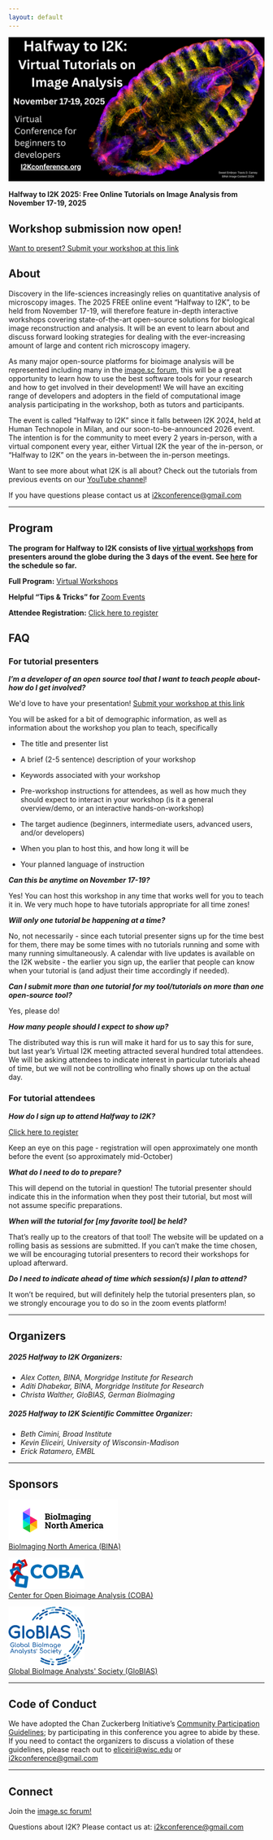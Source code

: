 ```yaml
---
layout: default
---
```


<div style="display:none"><h1> 2025 Virtual "Halfway to I2K"</h1></div>

![Virtual I2K Banner Image](/assets/images/2025HalfwaytoI2KFlyer.png)

**Halfway to I2K 2025: Free Online Tutorials on Image Analysis from November 17-19, 2025**

## Workshop submission now open!

[Want to present? Submit your workshop at this link](https://airtable.com/app2zpB8d82r7Ldtc/shrTcoN4uBYvFcz6X)

<!---## **Registration now open**

FREE Registration is now open for participation in the Virtual I2K 2024 event! [Click here to register](https://tinyurl.com/Halfway-to-I2K-2025)--->

## **About**

Discovery in the life-sciences increasingly relies on quantitative analysis of microscopy images. The 2025 FREE online event “Halfway to I2K”, to be held from November 17-19, will therefore feature in-depth interactive workshops covering state-of-the-art open-source solutions for biological image reconstruction and analysis. It will be an event to learn about and discuss forward looking strategies for dealing with the ever-increasing amount of large and content rich microscopy imagery.

As many major open-source platforms for bioimage analysis will be represented including many in the [image.sc forum](https://forum.image.sc/), this will be a great opportunity to learn how to use the best software tools for your research and how to get involved in their development\! We will have an exciting range of developers and adopters in the field of computational image analysis participating in the workshop, both as tutors and participants.

The event is called “Halfway to I2K” since it falls between I2K 2024, held at Human Technopole in Milan, and our soon-to-be-announced 2026 event. The intention is for the community to meet every 2 years in-person, with a virtual component every year, either Virtual I2K the year of the in-person, or “Halfway to I2K” on the years in-between the in-person meetings.

Want to see more about what I2K is all about? Check out the tutorials from previous events on our [YouTube channel](https://www.youtube.com/@I2KConference)!

If you have questions please contact us at i2kconference@gmail.com

---

## **Program**

**The program for Halfway to I2K consists of live [virtual workshops](https://i2kconference.org/workshops) from presenters around the globe during the 3 days of the event. See [here](https://i2kconference.org/workshops) for the schedule so far.** 

**Full Program:** [Virtual Workshops](https://i2kconference.org/workshops)

**Helpful “Tips & Tricks” for** [Zoom Events](https://docs.google.com/document/d/1YNrXEx4sk5I3zdlUiREXE1sMBihcQkuVbTa-_a7bVDg/preview)

**Attendee Registration:** [Click here to register](https://tinyurl.com/Halfway-to-I2K-2025)


## **FAQ**

### **For tutorial presenters**

***I’m a developer of an open source tool that I want to teach people about- how do I get involved?***

We'd love to have your presentation! [Submit your workshop at this link](https://airtable.com/app2zpB8d82r7Ldtc/shrTcoN4uBYvFcz6X)

You will be asked for a bit of demographic information, as well as information about the workshop you plan to teach, specifically

* The title and presenter list

* A brief (2-5 sentence) description of your workshop

* Keywords associated with your workshop

* Pre-workshop instructions for attendees, as well as how much they should expect to interact in your workshop (is it a general overview/demo, or an interactive hands-on-workshop)

* The target audience (beginners, intermediate users, advanced users, and/or developers)

* When you plan to host this, and how long it will be

* Your planned language of instruction

***Can this be anytime on November 17-19?***

Yes\! You can host this workshop in any time that works well for you to teach it in. We very much hope to have tutorials appropriate for all time zones\!

***Will only one tutorial be happening at a time?***

No, not necessarily \- since each tutorial presenter signs up for the time best for them, there may be some times with no tutorials running and some with many running simultaneously. A calendar with live updates is available on the I2K website \- the earlier you sign up, the earlier that people can know when your tutorial is (and adjust their time accordingly if needed).

***Can I submit more than one tutorial for my tool/tutorials on more than one open-source tool?***

Yes, please do\!

***How many people should I expect to show up?***

The distributed way this is run will make it hard for us to say this for sure, but last year’s Virtual I2K meeting attracted several hundred total attendees. We will be asking attendees to indicate interest in particular tutorials ahead of time, but we will not be controlling who finally shows up on the actual day.

### **For tutorial attendees**

***How do I sign up to attend Halfway to I2K?***

[Click here to register](https://tinyurl.com/Halfway-to-I2K-2025)

Keep an eye on this page - registration will open approximately one month before the event (so approximately mid-October)

***What do I need to do to prepare?***

This will depend on the tutorial in question\! The tutorial presenter should indicate this in the information when they post their tutorial, but most will not assume specific preparations.

***When will the tutorial for \[my favorite tool\] be held?***

That’s really up to the creators of that tool\! The website will be updated on a rolling basis as sessions are submitted. If you can’t make the time chosen, we will be encouraging tutorial presenters to record their workshops for upload afterward.

<!---If you want to see a tutorial for a specific tool, you may certainly indicate so in the comments of our announcement forum post!--->

***Do I need to indicate ahead of time which session(s) I plan to attend?***

It won’t be required, but will definitely help the tutorial presenters plan, so we strongly encourage you to do so in the zoom events platform\!

---

## **Organizers**

##### ***2025 Halfway to I2K Organizers:***

* *Alex Cotten, BINA, Morgridge Institute for Research*  
* *Aditi Dhabekar, BINA, Morgridge Institute for Research*  
* *Christa Walther, GloBIAS, German BioImaging*

##### ***2025 Halfway to I2K Scientific Committee Organizer:***

* *Beth Cimini, Broad Institute*  
* *Kevin Eliceiri, University of Wisconsin-Madison*  
* *Erick Ratamero, EMBL*  


---

## **Sponsors**

  <a href="https://www.bioimagingnorthamerica.org/"><img src="assets/images/bina-logo.png" alt="Bioimaging North America"></a> 
  <br>
  [BioImaging North America (BINA)](https://www.bioimagingna.org/)
  <br>

  <a href="https://openbioimageanalysis.org/"><img src="assets/images/COBA-logo_600px.png" alt="Center for Open Bioimage Analysis" width=150></a> 
    <br>
  [Center for Open Bioimage Analysis (COBA)](https://openbioimageanalysis.org/)
  <br>

  <a href="https://www.globias.org/"><img src="assets/images/GloBIAS-colors.png" alt="	Global BioImage Analysts' Society" width=150></a> 
    <br>
  [	Global BioImage Analysts' Society (GloBIAS)](https://www.globias.org/)

---

## **Code of Conduct**

We have adopted the Chan Zuckerberg Initiative’s [Community Participation Guidelines](https://chanzuckerberg.com/ethics-policies/community-participation-guidelines/); by participating in this conference you agree to abide by these. If you need to contact the organizers to discuss a violation of these guidelines, please reach out to eliceiri@wisc.edu or i2kconference@gmail.com

---

## **Connect**

Join the [image.sc forum\!](https://forum.image.sc/)

Questions about I2K? Please contact us at: i2kconference@gmail.com
